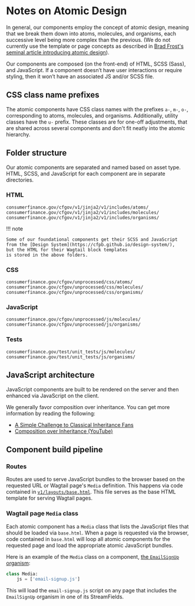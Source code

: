 # Notes on Atomic Design

In general, our components employ the concept of atomic design,
meaning that we break them down into atoms, molecules, and organisms,
each successive level being more complex than the previous.
(We do not currently use the template or page concepts as described in
[Brad Frost's seminal article introducing atomic design](http://bradfrost.com/blog/post/atomic-web-design/)).

Our components are composed (on the front-end) of HTML, SCSS (Sass), and JavaScript.
If a component doesn’t have user interactions or require styling,
then it won’t have an associated JS and/or SCSS file.

## CSS class name prefixes

The atomic components have CSS class names with the prefixes `a-`, `m-`, `o-`,
corresponding to atoms, molecules, and organisms. Additionally, utility classes
have the `u-` prefix. These classes are for one-off adjustments, that are shared
across several components and don't fit neatly into the atomic hierarchy.

## Folder structure

Our atomic components are separated and named based on asset type.
HTML, SCSS, and JavaScript for each component are in separate directories.

### HTML

```
consumerfinance.gov/cfgov/v1/jinja2/v1/includes/atoms/
consumerfinance.gov/cfgov/v1/jinja2/v1/includes/molecules/
consumerfinance.gov/cfgov/v1/jinja2/v1/includes/organisms/
```

!!! note

    Some of our foundational components get their SCSS and JavaScript
    from the [Design System](https://cfpb.github.io/design-system/),
    but the HTML for their Wagtail block templates
    is stored in the above folders.

### CSS

```
consumerfinance.gov/cfgov/unprocessed/css/atoms/
consumerfinance.gov/cfgov/unprocessed/css/molecules/
consumerfinance.gov/cfgov/unprocessed/css/organisms/
```

### JavaScript

```
consumerfinance.gov/cfgov/unprocessed/js/molecules/
consumerfinance.gov/cfgov/unprocessed/js/organisms/
```

### Tests

```
consumerfinance.gov/test/unit_tests/js/molecules/
consumerfinance.gov/test/unit_tests/js/organisms/
```

## JavaScript architecture

JavaScript components are built to be rendered on the server
and then enhanced via JavaScript on the client.

We generally favor composition over inheritance.
You can get more information by reading the following:

- [A Simple Challenge to Classical Inheritance Fans](https://medium.com/javascript-scene/a-simple-challenge-to-classical-inheritance-fans-e78c2cf5eead#.mtrvhcjiw)
- [Composition over Inheritance (YouTube)](https://www.youtube.com/watch?v=wfMtDGfHWpA)

## Component build pipeline

### Routes

Routes are used to serve JavaScript bundles to the browser based
on the requested URL or Wagtail page's `Media` definition.
This happens via code contained in
[`v1/layouts/base.html`](https://github.com/cfpb/consumerfinance.gov/blob/main/cfgov/v1/jinja2/v1/layouts/base.html#L85-L123). This file serves as the base HTML template for serving Wagtail pages.

### Wagtail page `Media` class

Each atomic component has a `Media` class that lists the JavaScript files
that should be loaded via `base.html`.
When a page is requested via the browser, code contained in `base.html` will
loop all atomic components for the requested page and load
the appropriate atomic JavaScript bundles.

Here is an example of the `Media` class on a component,
[the `EmailSignUp` organism](https://github.com/cfpb/consumerfinance.gov/blob/main/cfgov/v1/atomic_elements/organisms.py#L223-L244):

```python
class Media:
    js = ['email-signup.js']
```

This will load the `email-signup.js` script on any page
that includes the `EmailSignUp` organism in one of its StreamFields.
